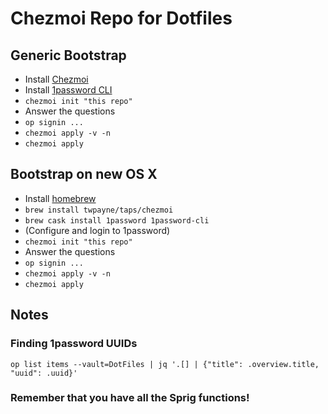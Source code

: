 # Chezmoi Repo for Dotfiles

## Generic Bootstrap

- Install [Chezmoi](https://github.com/twpayne/chezmoi/blob/master/docs/INSTALL.md)
- Install [1password CLI](https://support.1password.com/command-line-getting-started/)
- `chezmoi init "this repo"`
- Answer the questions
- `op signin ...`
- `chezmoi apply -v -n`
- `chezmoi apply`

## Bootstrap on new OS X

- Install [homebrew](https://brew.sh/)
- `brew install twpayne/taps/chezmoi`
- `brew cask install 1password 1password-cli`
- (Configure and login to 1password) 
- `chezmoi init "this repo"`
- Answer the questions
- `op signin ...`
- `chezmoi apply -v -n`
- `chezmoi apply`

## Notes

### Finding 1password UUIDs

`op list items --vault=DotFiles | jq '.[] | {"title": .overview.title, "uuid": .uuid}'`

### Remember that you have all the Sprig functions!
